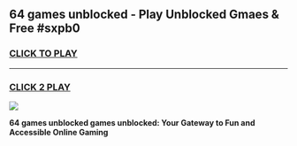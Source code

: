 
## 64 games unblocked - Play Unblocked Gmaes & Free #sxpb0
<h3>
<a href="https://news.freeplayer.one?title=64_games_unblocked&ref=03M">CLICK TO PLAY</a></h3>
<hr>

<h3>
<a href="https://news.freeplayer.one?title=64_games_unblocked&ref=03M">CLICK 2 PLAY</a>
  
</h3>

<a href="https://news.freeplayer.one?title=64_games_unblocked&ref=03M"><img src="https://clearcache.store/games.png"></a>


**64 games unblocked games unblocked: Your Gateway to Fun and Accessible Online Gaming**
